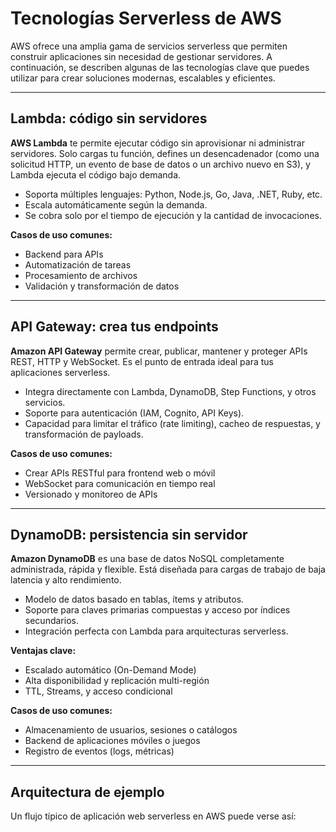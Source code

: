 # Tecnologías Serverless de AWS

AWS ofrece una amplia gama de servicios serverless que permiten construir aplicaciones sin necesidad de gestionar servidores. A continuación, se describen algunas de las tecnologías clave que puedes utilizar para crear soluciones modernas, escalables y eficientes.

---

## Lambda: código sin servidores

**AWS Lambda** te permite ejecutar código sin aprovisionar ni administrar servidores. Solo cargas tu función, defines un desencadenador (como una solicitud HTTP, un evento de base de datos o un archivo nuevo en S3), y Lambda ejecuta el código bajo demanda.

- Soporta múltiples lenguajes: Python, Node.js, Go, Java, .NET, Ruby, etc.
- Escala automáticamente según la demanda.
- Se cobra solo por el tiempo de ejecución y la cantidad de invocaciones.

**Casos de uso comunes:**
- Backend para APIs
- Automatización de tareas
- Procesamiento de archivos
- Validación y transformación de datos

---

## API Gateway: crea tus endpoints

**Amazon API Gateway** permite crear, publicar, mantener y proteger APIs REST, HTTP y WebSocket. Es el punto de entrada ideal para tus aplicaciones serverless.

- Integra directamente con Lambda, DynamoDB, Step Functions, y otros servicios.
- Soporte para autenticación (IAM, Cognito, API Keys).
- Capacidad para limitar el tráfico (rate limiting), cacheo de respuestas, y transformación de payloads.

**Casos de uso comunes:**
- Crear APIs RESTful para frontend web o móvil
- WebSocket para comunicación en tiempo real
- Versionado y monitoreo de APIs

---

## DynamoDB: persistencia sin servidor

**Amazon DynamoDB** es una base de datos NoSQL completamente administrada, rápida y flexible. Está diseñada para cargas de trabajo de baja latencia y alto rendimiento.

- Modelo de datos basado en tablas, ítems y atributos.
- Soporte para claves primarias compuestas y acceso por índices secundarios.
- Integración perfecta con Lambda para arquitecturas serverless.

**Ventajas clave:**
- Escalado automático (On-Demand Mode)
- Alta disponibilidad y replicación multi-región
- TTL, Streams, y acceso condicional

**Casos de uso comunes:**
- Almacenamiento de usuarios, sesiones o catálogos
- Backend de aplicaciones móviles o juegos
- Registro de eventos (logs, métricas)

---

## Arquitectura de ejemplo

Un flujo típico de aplicación web serverless en AWS puede verse así:



